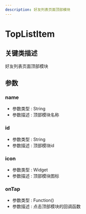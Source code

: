 ```yaml
---
description: 好友列表页面顶部模块
---
```


# TopListItem

## 关键类描述

好友列表页面顶部模块

## 参数

### name

* 参数类型 : String
* 参数描述 : 顶部模块名称

### id

* 参数类型 : String
* 参数描述 : 顶部模块id

### icon

* 参数类型 : Widget
* 参数描述 : 顶部模块图标

### onTap

* 参数类型 : Function()
* 参数描述 : 点击顶部模块的回调函数
